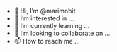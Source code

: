 - 👋 Hi, I’m @marimnbit
- 👀 I’m interested in ...
- 🌱 I’m currently learning ...
- 💞️ I’m looking to collaborate on ...
- 📫 How to reach me ...

<!---
marimnbit/marimnbit is a ✨ special ✨ repository because its `README.md` (this file) appears on your GitHub profile.
You can click the Preview link to take a look at your changes.
--->

